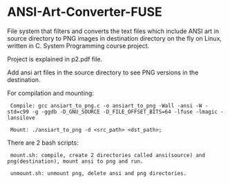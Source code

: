 # ANSI-Art-Converter-FUSE
File system that filters and converts the text files which include ANSI art in source directory to PNG images in destination directory on the fly on Linux, written in C. System Programming course project.

Project is explained in p2.pdf file.

Add ansi art files in the source directory to see PNG versions in the destination.


For compilation and mounting:

	 Compile: gcc ansiart_to_png.c -o ansiart_to_png -Wall -ansi -W -std=c99 -g -ggdb -D_GNU_SOURCE -D_FILE_OFFSET_BITS=64 -lfuse -lmagic -lansilove
  
	 Mount: ./ansiart_to_png -d <src_path> <dst_path>;


There are 2 bash scripts:

	 mount.sh: compile, create 2 directories called ansi(source) and png(destination), mount ansi to png and run.
  
	 unmount.sh: unmount png, delete ansi and png directories.
